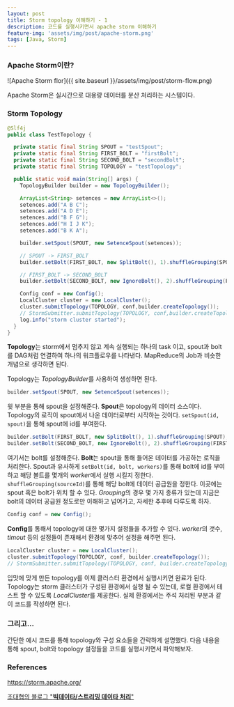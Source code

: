 ```yaml
---
layout: post
title: Storm topology 이해하기 - 1
description: 코드를 실행시키면서 apache storm 이해하기
feature-img: 'assets/img/post/apache-storm.png'
tags: [Java, Storm]
---
```


### Apache Storm이란?

![Apache Storm flor]({{ site.baseurl }}/assets/img/post/storm-flow.png)

Apache Storm은 실시간으로 대용량 데이터를 분산 처리하는 시스템이다.

### Storm Topology

```java
@Slf4j
public class TestTopology {

  private static final String SPOUT = "testSpout";
  private static final String FIRST_BOLT = "firstBolt";
  private static final String SECOND_BOLT = "secondBolt";
  private static final String TOPOLOGY = "testTopology";

  public static void main(String[] args) {
    TopologyBuilder builder = new TopologyBuilder();

    ArrayList<String> setences = new ArrayList<>();
    setences.add("A B C");
    setences.add("A D E");
    setences.add("B F G");
    setences.add("H I J K");
    setences.add("B K A");

    builder.setSpout(SPOUT, new SetenceSpout(setences));

    // SPOUT -> FIRST_BOLT
    builder.setBolt(FIRST_BOLT, new SplitBolt(), 1).shuffleGrouping(SPOUT);

    // FIRST_BOLT -> SECOND_BOLT
    builder.setBolt(SECOND_BOLT, new IgnoreBolt(), 2).shuffleGrouping(FIRST_BOLT);

    Config conf = new Config();
    LocalCluster cluster = new LocalCluster();
    cluster.submitTopology(TOPOLOGY, conf,builder.createTopology());    
    // StormSubmitter.submitTopology(TOPOLOGY, conf,builder.createTopology());   
    log.info("storm cluster started"); 
  }
}
```

**Topology**는 storm에서 멈추지 않고 계속 실행되는 하나의 task 이고, spout과 bolt를 DAG처럼 연결하여 하나의 워크플로우를 나타낸다. MapReduce의 Job과 비슷한 개념으로 생각하면 된다.

Topology는 *TopologyBuilder*를 사용하여 생성하면 된다.

```java
builder.setSpout(SPOUT, new SetenceSpout(setences));
```

윗 부분을 통해 spout을 설정해준다. **Spout**은  topology의 데이터 소스이다. Topology의 로직이 spout에서 나온 데이터로부터 시작하는 것이다. `setSpout(id, spout)`을 통해 spout에 id를 부여한다.

```java
builder.setBolt(FIRST_BOLT, new SplitBolt(), 1).shuffleGrouping(SPOUT);
builder.setBolt(SECOND_BOLT, new IgnoreBolt(), 2).shuffleGrouping(FIRST_BOLT);
```

여기서는 bolt를 설정해준다. **Bolt**는 spout을 통해 들어온 데이터를 가공하는 로직을 처리한다. Spout과 유사하게 `setBolt(id, bolt, workers)`를 통해 bolt에 id를 부여하고 해당 볼트를 몇개의 *worker*에서 실행 시킬지 정한다. `shuffleGrouping(sourceId)`를 통해 해당 bolt에 데이터 공급원을 정한다. 이곳에는 spout 혹은 bolt가 위치 할 수 있다.  *Grouping*의 경우 몇 가지 종류가 있는데 지금은 bolt의 데이터 공급원 정도로만 이해하고 넘어가고, 자세한 추후에 다루도록 하자.

```java
Config conf = new Config();
```

**Config**를 통해서 topology에 대한 몇가지 설정들을 추가할 수 있다. *worker*의 갯수, *timout* 등의 설정들이 존재해서 환경에 맞추어 설정을 해주면 된다.

```java
LocalCluster cluster = new LocalCluster();
cluster.submitTopology(TOPOLOGY, conf, builder.createTopology());    
// StormSubmitter.submitTopology(TOPOLOGY, conf, builder.createTopology());  
```

입맛에 맞게 만든 topology를 이제 클러스터 환경에서 실행시키면 완료가 된다. Topology는 storm 클러스터가 구성된 환경에서 실행 될 수 있는데, 로컬 환경에서 테스트 할 수 있도록 *LocalCluster*를 제공한다. 실제 환경에서는 주석 처리된 부분과 같이 코드를 작성하면 된다.

### 그리고...

간단한 예시 코드를 통해 topology와 구성 요소들을 간략하게 설명했다. 다음 내용을 통해 spout, bolt와 topology 설정들을 코드를 실행시키면서 파악해보자.

### References

<https://storm.apache.org/>

[조대협의 블로그 "**빅데이타/스트리밍 데이타 처리**"](<https://bcho.tistory.com/category/%EB%B9%85%EB%8D%B0%EC%9D%B4%ED%83%80/%EC%8A%A4%ED%8A%B8%EB%A6%AC%EB%B0%8D%20%EB%8D%B0%EC%9D%B4%ED%83%80%20%EC%B2%98%EB%A6%AC>)